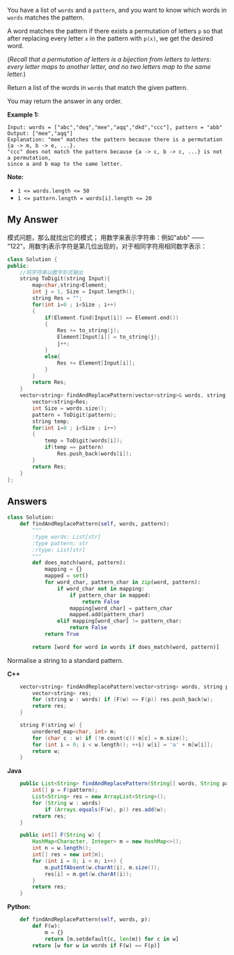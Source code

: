 You have a list of `words` and a `pattern`, and you want to know which words in `words` matches the pattern.

A word matches the pattern if there exists a permutation of letters `p` so that after replacing every letter `x` in the pattern with `p(x)`, we get the desired word.

(*Recall that a permutation of letters is a bijection from letters to letters: every letter maps to another letter, and no two letters map to the same letter.*)

Return a list of the words in `words` that match the given pattern. 

You may return the answer in any order.

 

**Example 1:**

```
Input: words = ["abc","deq","mee","aqq","dkd","ccc"], pattern = "abb"
Output: ["mee","aqq"]
Explanation: "mee" matches the pattern because there is a permutation {a -> m, b -> e, ...}. 
"ccc" does not match the pattern because {a -> c, b -> c, ...} is not a permutation,
since a and b map to the same letter.
```

 

**Note:**

- `1 <= words.length <= 50`
- `1 <= pattern.length = words[i].length <= 20`



## My Answer

模式问题，那么就找出它的模式； 用数字来表示字符串：例如"abb" —— ”122“，用数字j表示字符是第几位出现的，对于相同字符用相同数字表示：

```c++
class Solution {
public:
    //将字符串以数字形式输出
    string ToDigit(string Input){
        map<char,string>Element;
        int j = 1, Size = Input.length();
        string Res = "";
        for(int i=0 ; i<Size ; i++)
        {
            if(Element.find(Input[i]) == Element.end())
            {
                Res += to_string(j);
                Element[Input[i]] = to_string(j);
                j++;
            }
            else{
                Res += Element[Input[i]];
            }
        }
        return Res;
    }
    vector<string> findAndReplacePattern(vector<string>& words, string pattern) {
        vector<string>Res;
        int Size = words.size();
        pattern = ToDigit(pattern);
        string temp;
        for(int i=0 ; i<Size ; i++)
        {
            temp = ToDigit(words[i]);
            if(temp == pattern)
                Res.push_back(words[i]);
        }
        return Res;
    }
};
```





## Answers

```python
class Solution:
    def findAndReplacePattern(self, words, pattern):
        """
        :type words: List[str]
        :type pattern: str
        :rtype: List[str]
        """
        def does_match(word, pattern):
            mapping = {}
            mapped = set()
            for word_char, pattern_char in zip(word, pattern):
                if word_char not in mapping:
                    if pattern_char in mapped:
                        return False
                    mapping[word_char] = pattern_char
                    mapped.add(pattern_char)
                elif mapping[word_char] != pattern_char:
                    return False
            return True
        
        return [word for word in words if does_match(word, pattern)]
```





Normalise a string to a standard pattern.

**C++**

```c++
    vector<string> findAndReplacePattern(vector<string> words, string p) {
        vector<string> res;
        for (string w : words) if (F(w) == F(p)) res.push_back(w);
        return res;
    }

    string F(string w) {
        unordered_map<char, int> m;
        for (char c : w) if (!m.count(c)) m[c] = m.size();
        for (int i = 0; i < w.length(); ++i) w[i] = 'a' + m[w[i]];
        return w;
    }
```

**Java**

```java
    public List<String> findAndReplacePattern(String[] words, String pattern) {
        int[] p = F(pattern);
        List<String> res = new ArrayList<String>();
        for (String w : words)
            if (Arrays.equals(F(w), p)) res.add(w);
        return res;
    }

    public int[] F(String w) {
        HashMap<Character, Integer> m = new HashMap<>();
        int n = w.length();
        int[] res = new int[n];
        for (int i = 0; i < n; i++) {
            m.putIfAbsent(w.charAt(i), m.size());
            res[i] = m.get(w.charAt(i));
        }
        return res;
    }
```

**Python:**

```python
    def findAndReplacePattern(self, words, p):
        def F(w):
            m = {}
            return [m.setdefault(c, len(m)) for c in w]
        return [w for w in words if F(w) == F(p)]
```